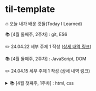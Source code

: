 # til-template

🔥 오늘 내가 배운 것들(Today I Learned)

📚 [4월 둘째주, 2주차] : git, ES6

✏️ 24.04.22 세부 주제 1 작성 ([상세 내역 링크](https://github.com/kakao-cloud-edu-5/til-template/blob/main/Jan/yyyy-mm-dd))

📚 [4월 둘째주, 2주차] : JavaScript, DOM 

✏️ 24.04.15 세부 주제 1 작성 (상세 내역 링크)

<details>
<summary>
  📚 [4월 첫째주, 1주차] : html, css
</summary>
   ✏️ 24.04.15 세부 주제 1 작성 (상세 내역 링크)
</details>
